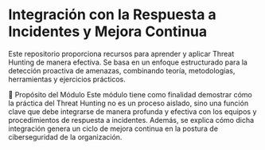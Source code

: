# Integración con la Respuesta a Incidentes y Mejora Continua
Este repositorio proporciona recursos para aprender y aplicar Threat Hunting de manera efectiva. Se basa en un enfoque estructurado para la detección proactiva de amenazas, combinando teoría, metodologías, herramientas y ejercicios prácticos.

🎯 Propósito del Módulo
Este módulo tiene como finalidad demostrar cómo la práctica del Threat Hunting no es un proceso aislado, sino una función clave que debe integrarse de manera profunda y efectiva con los equipos y procedimientos de respuesta a incidentes. Además, se explica cómo dicha integración genera un ciclo de mejora continua en la postura de ciberseguridad de la organización.
